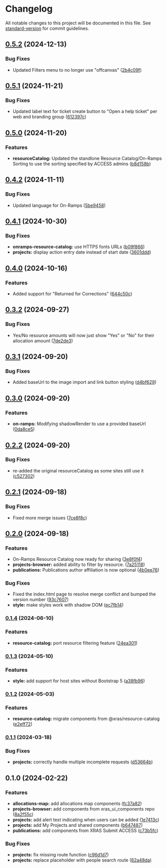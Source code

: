 # Changelog

All notable changes to this project will be documented in this file. See [standard-version](https://github.com/conventional-changelog/standard-version) for commit guidelines.

## [0.5.2](https://github.com/access-ci-org/xras-ui/compare/v0.5.1...v0.5.2) (2024-12-13)


### Bug Fixes

* Updated Filters menu to no longer use "offcanvas" ([2b4c09f](https://github.com/access-ci-org/xras-ui/commit/2b4c09f3dc9e167f89ee7780e61c69b0d98e4773))

## [0.5.1](https://github.com/access-ci-org/xras-ui/compare/v0.5.0...v0.5.1) (2024-11-21)


### Bug Fixes

* Updated label text for ticket create button to "Open a help ticket" per web and branding group ([612397c](https://github.com/access-ci-org/xras-ui/commit/612397c5e7acbd0507270b8262d13e2fe8c3e64a))

## [0.5.0](https://github.com/access-ci-org/xras-ui/compare/v0.4.2...v0.5.0) (2024-11-20)


### Features

* **resourceCatalog:** Updated the standlone Resource Catalog/On-Ramps Sorting to use the sorting specified by ACCESS admins ([b8d158b](https://github.com/access-ci-org/xras-ui/commit/b8d158b0fb0dcc04db7411d5f57260f6461f59a4))

## [0.4.2](https://github.com/access-ci-org/xras-ui/compare/v0.4.1...v0.4.2) (2024-11-11)


### Bug Fixes

* Updated language for On-Ramps ([5be9458](https://github.com/access-ci-org/xras-ui/commit/5be9458bc92404769cce7e2d7b79041f3d9a8b47))

## [0.4.1](https://github.com/access-ci-org/xras-ui/compare/v0.4.0...v0.4.1) (2024-10-30)


### Bug Fixes

* **onramps-resource-catalog:** use HTTPS fonts URLs ([b09f866](https://github.com/access-ci-org/xras-ui/commit/b09f8665f17443986ec1c805f879fd588c1b5a01))
* **projects:** display action entry date instead of start date ([3601ddd](https://github.com/access-ci-org/xras-ui/commit/3601dddbdf143a3140b4fc92f462f1fa26981539))

## [0.4.0](https://github.com/access-ci-org/xras-ui/compare/v0.3.2...v0.4.0) (2024-10-16)


### Features

* Added support for "Returned for Corrections" ([644c50c](https://github.com/access-ci-org/xras-ui/commit/644c50c57cba22d9e2f9b25c42a146787295dd96))

## [0.3.2](https://github.com/access-ci-org/xras-ui/compare/v0.3.1...v0.3.2) (2024-09-27)


### Bug Fixes

* Yes/No resource amounts will now just show "Yes" or "No" for their allocation amount ([7de2de3](https://github.com/access-ci-org/xras-ui/commit/7de2de3bac94fcdbcc1afc6556aeee5982da89cd))

## [0.3.1](https://github.com/access-ci-org/xras-ui/compare/v0.3.0...v0.3.1) (2024-09-20)


### Bug Fixes

* Added baseUrl to the image import and link button styling ([d4bf629](https://github.com/access-ci-org/xras-ui/commit/d4bf6298803a82919a321648d6e2fbde732038a5))

## [0.3.0](https://github.com/access-ci-org/xras-ui/compare/v0.2.2...v0.3.0) (2024-09-20)


### Features

* **on-ramps:** Modifying shadowRender to use a provided baseUrl ([0da8ce5](https://github.com/access-ci-org/xras-ui/commit/0da8ce56cb6d0ca4cbfdac95aeca285e4601990a))

## [0.2.2](https://github.com/access-ci-org/xras-ui/compare/v0.2.1...v0.2.2) (2024-09-20)


### Bug Fixes

* re-added the original resourceCatalog as some sites still use it ([c527302](https://github.com/access-ci-org/xras-ui/commit/c527302a05c775e118d894d64dab89317676bf92))

## [0.2.1](https://github.com/access-ci-org/xras-ui/compare/v0.2.0...v0.2.1) (2024-09-18)


### Bug Fixes

* Fixed more merge issues ([7ce8f8c](https://github.com/access-ci-org/xras-ui/commit/7ce8f8c6a5bdf0dfc741759b3bf483e281c88b57))

## [0.2.0](https://github.com/access-ci-org/xras-ui/compare/v0.1.4...v0.2.0) (2024-09-18)


### Features

* On-Ramps Resource Catalog now ready for sharing ([3e8f0f4](https://github.com/access-ci-org/xras-ui/commit/3e8f0f497b9e8b56bdd3592e8b31bca5f7b77634))
* **projects-browser:** added ability to filter by resource. ([7a25118](https://github.com/access-ci-org/xras-ui/commit/7a251184cf3469d2a653b05cad8e86c4494e06a7))
* **publications:** Publications author affiliation is now optional ([4b0ee76](https://github.com/access-ci-org/xras-ui/commit/4b0ee764d9c418fb591c352f86ebad7643a3cec2))


### Bug Fixes

* Fixed the index.html page to resolve merge conflict and bumped the version number ([93c7607](https://github.com/access-ci-org/xras-ui/commit/93c7607a15990453affe2319b117438f5c434044))
* **style:** make styles work with shadow DOM ([ec7fb14](https://github.com/access-ci-org/xras-ui/commit/ec7fb14b60c799b4dbafca3532fe58f15f84ae71))

### [0.1.4](https://github.com/access-ci-org/xras-ui/compare/v0.1.3...v0.1.4) (2024-06-10)


### Features

* **resource-catalog:** port resource filtering feature ([24ea301](https://github.com/access-ci-org/xras-ui/commit/24ea301eb7ae53ae52d0ebe2ef718db03f1d1557))

### [0.1.3](https://github.com/access-ci-org/xras-ui/compare/v0.1.2...v0.1.3) (2024-05-10)


### Features

* **style:** add support for host sites without Bootstrap 5 ([a38fb96](https://github.com/access-ci-org/xras-ui/commit/a38fb96da7d511dd521cb963893a5756e0c8964c))

### [0.1.2](https://github.com/access-ci-org/xras-ui/compare/v0.1.1...v0.1.2) (2024-05-03)


### Features

* **resource-catalog:** migrate components from @xras/resource-catalog ([e2eff72](https://github.com/access-ci-org/xras-ui/commit/e2eff72c451e3f9d3d054340920cd98f8d7cf74e))

### [0.1.1](https://github.com/access-ci-org/xras-ui/compare/v0.1.0...v0.1.1) (2024-03-18)


### Bug Fixes

* **projects:** correctly handle multiple incomplete requests ([d53664b](https://github.com/access-ci-org/xras-ui/commit/d53664bb4df6a4aabf734314fd756b70f28e96a9))

## 0.1.0 (2024-02-22)


### Features

* **allocations-map:** add allocations map components ([fc37a82](https://github.com/access-ci-org/xras-ui/commit/fc37a82d239782ee2a7dff8aada6067d110ab609))
* **projects-browser:** add components from xras_ui_components repo ([8a2f55c](https://github.com/access-ci-org/xras-ui/commit/8a2f55c8880a8d1a10ec7eeb8c1e631ed425566c))
* **projects:** add alert text indicating when users can be added ([1e7413c](https://github.com/access-ci-org/xras-ui/commit/1e7413ce4fd330fe35cad7a16659647343d57c80))
* **projects:** add My Projects and shared components ([b647487](https://github.com/access-ci-org/xras-ui/commit/b64748794c44a040e061b1366b4771cb30f576d7))
* **publications:** add components from XRAS Submit ACCESS ([c73b5fc](https://github.com/access-ci-org/xras-ui/commit/c73b5fc2c13b4e8134fe311efc7d1fbefef24eb5))


### Bug Fixes

* **projects:** fix missing route function ([c96d1d7](https://github.com/access-ci-org/xras-ui/commit/c96d1d729f0e4012fd3073f4c2666d2cba90641f))
* **projects:** replace placeholder with people search route ([82a48da](https://github.com/access-ci-org/xras-ui/commit/82a48dad7fdc0d462f05e3fba56dca2d5217ac68))
